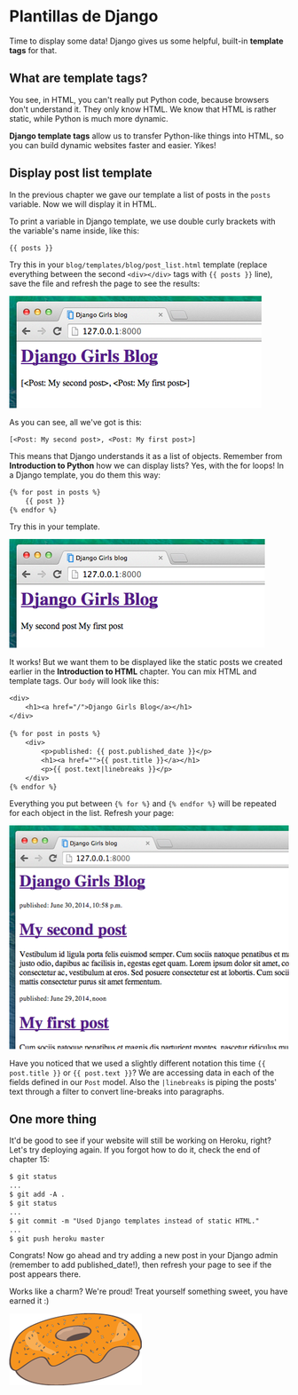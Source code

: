 # Plantillas de Django

Time to display some data! Django gives us some helpful, built-in **template tags** for that.

## What are template tags?

You see, in HTML, you can't really put Python code, because browsers don't understand it. They only know HTML. We know that HTML is rather static, while Python is much more dynamic.

**Django template tags** allow us to transfer Python-like things into HTML, so you can build dynamic websites faster and easier. Yikes!

## Display post list template

In the previous chapter we gave our template a list of posts in the `posts` variable. Now we will display it in HTML.

To print a variable in Django template, we use double curly brackets with the variable's name inside, like this:

    {{ posts }}
    

Try this in your `blog/templates/blog/post_list.html` template (replace everything between the second `<div></div>` tags with `{{ posts }}` line), save the file and refresh the page to see the results:

![Figure 13.1][1]

 [1]: images/step1.png

As you can see, all we've got is this:

    [<Post: My second post>, <Post: My first post>]
    

This means that Django understands it as a list of objects. Remember from **Introduction to Python** how we can display lists? Yes, with the for loops! In a Django template, you do them this way:

    {% for post in posts %}
        {{ post }}
    {% endfor %}
    

Try this in your template.

![Figure 13.2][2]

 [2]: images/step2.png

It works! But we want them to be displayed like the static posts we created earlier in the **Introduction to HTML** chapter. You can mix HTML and template tags. Our `body` will look like this:

    <div>
        <h1><a href="/">Django Girls Blog</a></h1>
    </div>
    
    {% for post in posts %}
        <div>
            <p>published: {{ post.published_date }}</p>
            <h1><a href="">{{ post.title }}</a></h1>
            <p>{{ post.text|linebreaks }}</p>
        </div>
    {% endfor %}
    

Everything you put between `{% for %}` and `{% endfor %}` will be repeated for each object in the list. Refresh your page:

![Figure 13.3][3]

 [3]: images/step3.png

Have you noticed that we used a slightly different notation this time `{{ post.title }}` or `{{ post.text }}`? We are accessing data in each of the fields defined in our `Post` model. Also the `|linebreaks` is piping the posts' text through a filter to convert line-breaks into paragraphs.

## One more thing

It'd be good to see if your website will still be working on Heroku, right? Let's try deploying again. If you forgot how to do it, check the end of chapter 15:

    $ git status
    ...
    $ git add -A .
    $ git status
    ...
    $ git commit -m "Used Django templates instead of static HTML."
    ...
    $ git push heroku master
    

Congrats! Now go ahead and try adding a new post in your Django admin (remember to add published_date!), then refresh your page to see if the post appears there.

Works like a charm? We're proud! Treat yourself something sweet, you have earned it :)

![Figure 13.4][4]

 [4]: images/donut.png